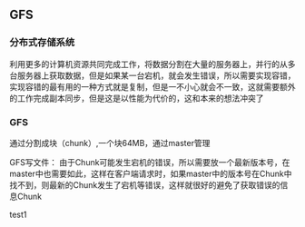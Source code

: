 ## GFS
### 分布式存储系统
利用更多的计算机资源共同完成工作，将数据分割在大量的服务器上，并行的从多台服务器上获取数据，但是如果某一台宕机，就会发生错误，所以需要实现容错，实现容错的最有用的一种方式就是复制，但是一不小心就会不一致，这就需要额外的工作完成副本同步，但是这是以性能为代价的，这和本来的想法冲突了

### GFS
通过分割成块（chunk）,一个块64MB，通过master管理

GFS写文件：
由于Chunk可能发生宕机的错误，所以需要放一个最新版本号，在master中也需要如此，这样在客户端请求时，如果master中的版本号在Chunk中找不到，则最新的Chunk发生了宕机等错误，这样就很好的避免了获取错误的信息Chunk


test1
